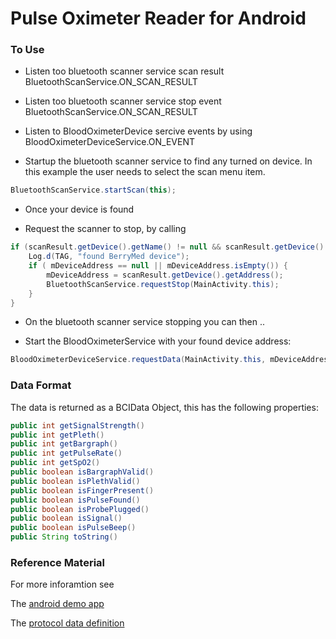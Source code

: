 # Pulse Oximeter Reader for Android

### To Use

* Listen too bluetooth scanner service scan result BluetoothScanService.ON_SCAN_RESULT

* Listen too bluetooth scanner service stop event BluetoothScanService.ON_SCAN_RESULT

* Listen to BloodOximeterDevice sercive events by using BloodOximeterDeviceService.ON_EVENT

* Startup the bluetooth scanner service to find any turned on device. In this example the user needs to select the 
scan menu item.
```java
BluetoothScanService.startScan(this);
```
* Once your device is found

* Request the scanner to stop, by calling 
```java
if (scanResult.getDevice().getName() != null && scanResult.getDevice().getName().equals("BerryMed")) {
	Log.d(TAG, "found BerryMed device");
	if ( mDeviceAddress == null || mDeviceAddress.isEmpty()) {
		mDeviceAddress = scanResult.getDevice().getAddress();
		BluetoothScanService.requestStop(MainActivity.this);
	}
}
```

* On the bluetooth scanner service stopping you can then ..

* Start the BloodOximeterService with your found device address:
```java
BloodOximeterDeviceService.requestData(MainActivity.this, mDeviceAddress);
```

### Data Format

The data is returned as a BCIData Object, this has the following properties:

```java
public int getSignalStrength()
public int getPleth() 
public int getBargraph() 
public int getPulseRate()
public int getSpO2() 
public boolean isBargraphValid() 
public boolean isPlethValid() 
public boolean isFingerPresent() 
public boolean isPulseFound() 
public boolean isProbePlugged() 
public boolean isSignal()
public boolean isPulseBeep()
public String toString()
```
### Reference Material

For more inforamtion see 

The [android demo app](https://github.com/zh2x/SpO2-BLE-for-Android)

The [protocol data definition](https://github.com/zh2x/BCI_Protocol)

